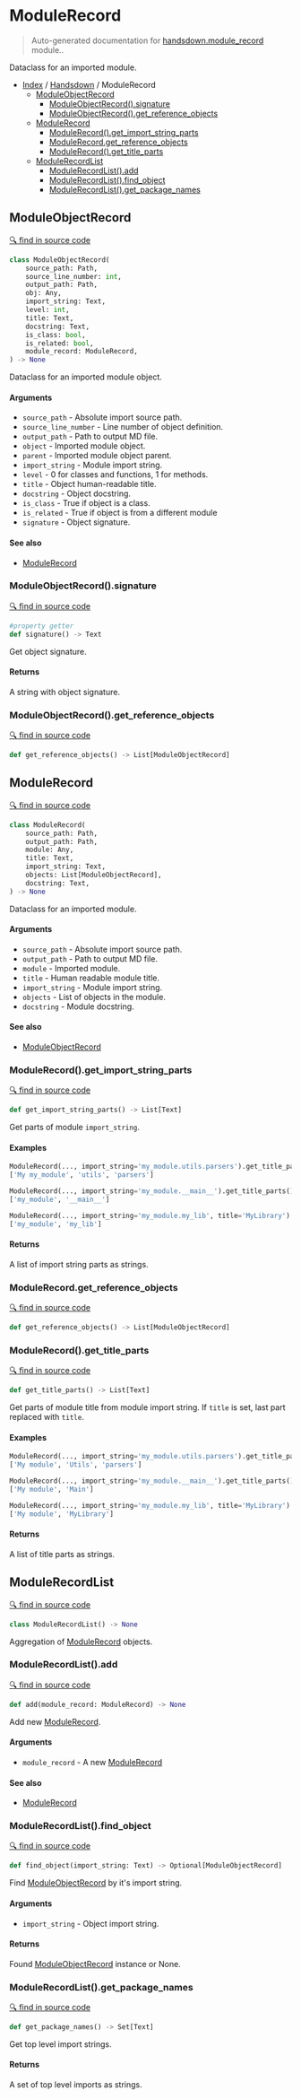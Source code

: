 # ModuleRecord

> Auto-generated documentation for [handsdown.module_record](https://github.com/vemel/handsdown/blob/master/handsdown/module_record.py) module..

Dataclass for an imported module.

- [Index](../README.md#modules) / [Handsdown](index.md#handsdown) / ModuleRecord
  - [ModuleObjectRecord](#moduleobjectrecord)
    - [ModuleObjectRecord().signature](#moduleobjectrecordsignature)
    - [ModuleObjectRecord().get_reference_objects](#moduleobjectrecordget_reference_objects)
  - [ModuleRecord](#modulerecord)
    - [ModuleRecord().get_import_string_parts](#modulerecordget_import_string_parts)
    - [ModuleRecord.get_reference_objects](#modulerecordget_reference_objects)
    - [ModuleRecord().get_title_parts](#modulerecordget_title_parts)
  - [ModuleRecordList](#modulerecordlist)
    - [ModuleRecordList().add](#modulerecordlistadd)
    - [ModuleRecordList().find_object](#modulerecordlistfind_object)
    - [ModuleRecordList().get_package_names](#modulerecordlistget_package_names)

## ModuleObjectRecord

[🔍 find in source code](https://github.com/vemel/handsdown/blob/master/handsdown/module_record.py#L16)

```python
class ModuleObjectRecord(
    source_path: Path,
    source_line_number: int,
    output_path: Path,
    obj: Any,
    import_string: Text,
    level: int,
    title: Text,
    docstring: Text,
    is_class: bool,
    is_related: bool,
    module_record: ModuleRecord,
) -> None
```

Dataclass for an imported module object.

#### Arguments

- `source_path` - Absolute import source path.
- `source_line_number` - Line number of object definition.
- `output_path` - Path to output MD file.
- `object` - Imported module object.
- `parent` - Imported module object parent.
- `import_string` - Module import string.
- `level` - 0 for classes and functions, 1 for methods.
- `title` - Object human-readable title.
- `docstring` - Object docstring.
- `is_class` - True if object is a class.
- `is_related` - True if object is from a different module
- `signature` - Object signature.

#### See also

- [ModuleRecord](#modulerecord)

### ModuleObjectRecord().signature

[🔍 find in source code](https://github.com/vemel/handsdown/blob/master/handsdown/module_record.py#L16)

```python
#property getter
def signature() -> Text
```

Get object signature.

#### Returns

A string with object signature.

### ModuleObjectRecord().get_reference_objects

[🔍 find in source code](https://github.com/vemel/handsdown/blob/master/handsdown/module_record.py#L97)

```python
def get_reference_objects() -> List[ModuleObjectRecord]
```

## ModuleRecord

[🔍 find in source code](https://github.com/vemel/handsdown/blob/master/handsdown/module_record.py#L116)

```python
class ModuleRecord(
    source_path: Path,
    output_path: Path,
    module: Any,
    title: Text,
    import_string: Text,
    objects: List[ModuleObjectRecord],
    docstring: Text,
) -> None
```

Dataclass for an imported module.

#### Arguments

- `source_path` - Absolute import source path.
- `output_path` - Path to output MD file.
- `module` - Imported module.
- `title` - Human readable module title.
- `import_string` - Module import string.
- `objects` - List of objects in the module.
- `docstring` - Module docstring.

#### See also

- [ModuleObjectRecord](#moduleobjectrecord)

### ModuleRecord().get_import_string_parts

[🔍 find in source code](https://github.com/vemel/handsdown/blob/master/handsdown/module_record.py#L153)

```python
def get_import_string_parts() -> List[Text]
```

Get parts of module `import_string`.

#### Examples

```python
ModuleRecord(..., import_string='my_module.utils.parsers').get_title_parts()
['My my_module', 'utils', 'parsers']

ModuleRecord(..., import_string='my_module.__main__').get_title_parts()
['my_module', '__main__']

ModuleRecord(..., import_string='my_module.my_lib', title='MyLibrary').get_title_parts()
['my_module', 'my_lib']
```

#### Returns

A list of import string parts as strings.

### ModuleRecord.get_reference_objects

[🔍 find in source code](https://github.com/vemel/handsdown/blob/master/handsdown/module_record.py#L205)

```python
def get_reference_objects() -> List[ModuleObjectRecord]
```

### ModuleRecord().get_title_parts

[🔍 find in source code](https://github.com/vemel/handsdown/blob/master/handsdown/module_record.py#L174)

```python
def get_title_parts() -> List[Text]
```

Get parts of module title from module import string.
If `title` is set, last part replaced with `title`.

#### Examples

```python
ModuleRecord(..., import_string='my_module.utils.parsers').get_title_parts()
['My module', 'Utils', 'parsers']

ModuleRecord(..., import_string='my_module.__main__').get_title_parts()
['My module', 'Main']

ModuleRecord(..., import_string='my_module.my_lib', title='MyLibrary').get_title_parts()
['My module', 'MyLibrary']
```

#### Returns

A list of title parts as strings.

## ModuleRecordList

[🔍 find in source code](https://github.com/vemel/handsdown/blob/master/handsdown/module_record.py#L211)

```python
class ModuleRecordList() -> None
```

Aggregation of [ModuleRecord](#modulerecord) objects.

### ModuleRecordList().add

[🔍 find in source code](https://github.com/vemel/handsdown/blob/master/handsdown/module_record.py#L244)

```python
def add(module_record: ModuleRecord) -> None
```

Add new [ModuleRecord](#modulerecord).

#### Arguments

- `module_record` - A new [ModuleRecord](#modulerecord)

#### See also

- [ModuleRecord](#modulerecord)

### ModuleRecordList().find_object

[🔍 find in source code](https://github.com/vemel/handsdown/blob/master/handsdown/module_record.py#L221)

```python
def find_object(import_string: Text) -> Optional[ModuleObjectRecord]
```

Find [ModuleObjectRecord](#moduleobjectrecord) by it's import string.

#### Arguments

- `import_string` - Object import string.

#### Returns

Found [ModuleObjectRecord](#moduleobjectrecord) instance or None.

### ModuleRecordList().get_package_names

[🔍 find in source code](https://github.com/vemel/handsdown/blob/master/handsdown/module_record.py#L234)

```python
def get_package_names() -> Set[Text]
```

Get top level import strings.

#### Returns

A set of top level imports as strings.
